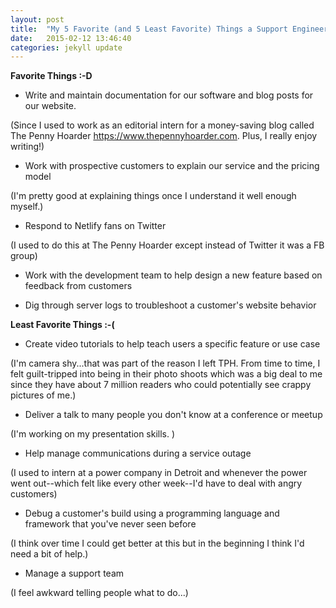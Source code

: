 ```yaml
---
layout: post
title:  "My 5 Favorite (and 5 Least Favorite) Things a Support Engineer Does"
date:   2015-02-12 13:46:40
categories: jekyll update
---
```

**Favorite Things :-D**

- Write and maintain documentation for our software and blog posts for our website.

(Since I used to work as an editorial intern for a money-saving blog called The Penny Hoarder https://www.thepennyhoarder.com. Plus, I really enjoy writing!)

- Work with prospective customers to explain our service and the pricing model

(I'm pretty good at explaining things once I understand it well enough myself.)

- Respond to Netlify fans on Twitter

(I used to do this at The Penny Hoarder except instead of Twitter it was a FB group)

- Work with the development team to help design a new feature based on feedback from customers

- Dig through server logs to troubleshoot a customer's website behavior



**Least Favorite Things :-(**

- Create video tutorials to help teach users a specific feature or use case

(I'm camera shy...that was part of the reason I left TPH. From time to time, I felt guilt-tripped into being in their photo shoots which was a big deal to me since they have about 7 million readers who could potentially see crappy pictures of me.)

- Deliver a talk to many people you don't know at a conference or meetup

(I'm working on my presentation skills. )

- Help manage communications during a service outage

(I used to intern at a power company in Detroit and whenever the power went out--which felt like every other week--I'd have to deal with angry customers)

- Debug a customer's build using a programming language and framework that you've never seen before

(I think over time I could get better at this but in the beginning I think I'd need a bit of help.)

- Manage a support team

(I feel awkward telling people what to do...)




